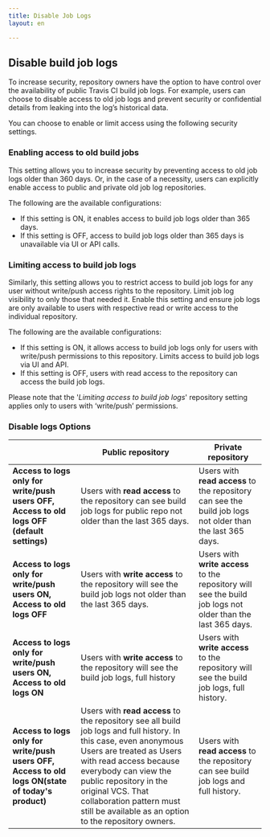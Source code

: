```yaml
---
title: Disable Job Logs
layout: en

---
```


## Disable build job logs
To increase security, repository owners have the option to have control over the availability of public Travis CI build job logs. For example, users can choose to disable access to old job logs and prevent security or confidential details from leaking into the log’s historical data.  

You can choose to enable or limit access using the following security settings. 

### Enabling access to old build jobs
This setting allows you to increase security by preventing access to old job logs older than 360 days. Or, in the case of a necessity, users can explicitly enable access to public and private old job log repositories.  

The following are the available configurations:
* If this setting is ON, it enables access to build job logs older than 365 days. 
* If this setting is OFF, access to build job logs older than 365 days is unavailable via UI or API calls. 

### Limiting access to build job logs
Similarly, this setting allows you to restrict access to build job logs for any user without write/push access rights to the repository. Limit job log visibility to only those that needed it. Enable this setting and ensure job logs are only available to users with respective read or write access to the individual repository.

The following are the available configurations:
* If this setting is ON, it allows access to build job logs only for users with write/push permissions to this repository. Limits access to build job logs via UI and API. 
* If this setting is OFF, users with read access to the repository can access the build job logs. 

Please note that the '*Limiting access to build job logs*' repository setting applies only to users with ‘write/push’ permissions.

### Disable logs Options 

|                                                                                                | Public repository                                                                                                                                                                                                                                                                                                                       | Private repository                                                                                |
|------------------------------------------------------------------------------------------------|-----------------------------------------------------------------------------------------------------------------------------------------------------------------------------------------------------------------------------------------------------------------------------------------------------------------------------------------|---------------------------------------------------------------------------------------------------|
| **Access to logs only for write/push users OFF, Access to old logs OFF (default settings)**        | Users with **read access** to the repository can see build job logs for public repo not older than the last 365 days.                                                                                                                                                                                                                           | Users with **read access** to the repository can see the build job logs not older than the last 365 days.   |
| **Access to logs only for write/push users ON, Access to old logs OFF**                            | Users with **write access** to the repository will see the build job logs not older than the last 365 days.                                                                                                                                                                                                                                       | Users with **write access** to the repository will see the build job logs not older than the last 365 days. |
| **Access to logs only for write/push users ON, Access to old logs ON**                             | Users with **write access** to the repository will see the build job logs, full history                                                                                                                                                                                                                                                     | Users with **write access** to the repository will see the build job logs, full history.              |
| **Access to logs only for write/push users OFF,  Access to old logs ON(state of today's product)** | Users with **read access** to the repository see all build job logs and full history. In this case, even anonymous Users are treated as Users with read access because everybody can view the public repository in the original VCS. That collaboration pattern must still be available as an option to the repository owners. | Users with **read access** to the repository can see build job logs and full history.                    |
 
